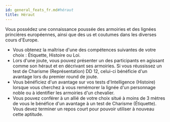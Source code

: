 ```yaml
---
id: general_feats_fr.md#héraut
title: Héraut
---
```


Vous possédez une connaissance poussée des armoiries et des lignées princières européennes, ainsi que des us et coutumes dans les diverses cours d'Europe.

* Vous obtenez la maîtrise d'une des compétences suivantes de votre choix : Étiquette, Histoire ou Loi.
* Lors d'une joute, vous pouvez présenter un des participants en agissant comme son héraut et en décrivant ses armoiries. Si vous réussissez un test de Charisme (Représentation) DD 12, celui-ci bénéficie d'un avantage lors du premier round de joute.
* Vous bénéficiez d'un avantage sur vos tests d'Intelligence (Histoire) lorsque vous cherchez à vous remémorer la lignée d'un personnage noble ou à identifier les armoiries d'un chevalier.
* Vous pouvez conférer à un allié de votre choix situé à moins de 3 mètres de vous le bénéfice d'un avantage à un test de Charisme (Étiquette). Vous devez terminer un repos court pour pouvoir utiliser à nouveau cette aptitude.

